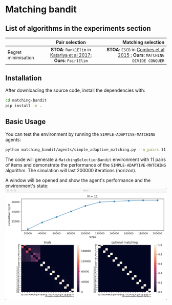 # Matching bandit

## List of algorithms in the experiments section


|    |      Pair selection      |  Matching selection |
|----------|:-------------:|------:|
| Regret minimisation |  __STOA__: `Rank1Elim` in [Katariya et al 2017](http://proceedings.mlr.press/v54/katariya17a.html); __Ours__: `Pair1Elim` |  __STOA__: `ESCB` in [Combes et al 2015](https://dl.acm.org/doi/10.5555/2969442.2969476) ; __Ours__: `MATCHING DIVIDE CONQUER`|

## Installation

After downloading the source code, install the dependencies with:

```bash
cd matching-bandit
pip install -e .
```

## Basic Usage

You can test the environment by running the `SIMPLE-ADAPTIVE-MATCHING` agents:

```bash
python matching_bandit/agents/simple_adaptive_matching.py --n_pairs 11 --Delta 0.1 --horizon 200000
```

The code will generate a `MatchingSelectionBandit` environment with 11 pairs of items and demonstrate the performance of the `SIMPLE-ADAPTIVE-MATCHING` algorithm. The simulation will last 200000 iterations (horizon).

A window will be opened and show the agent's performance and the environment's state:
![Performance Dashboard](./docs/mdc.png)
